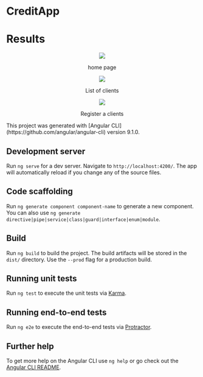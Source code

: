 # CreditApp


# Results

<div align='center'>
    <img  src='https://i.imgur.com/Zz3W3Wq.png'>
    <p>home page</p>
</div>

<div align='center'>
    <img  src='https://i.imgur.com/BdO5rfQ.png'>
    <p>List of clients</p>
</div>

<div align='center'>
    <img  src='https://i.imgur.com/O0ZjiHy.png'>
    <p>Register a clients</p>
</div>
This project was generated with [Angular CLI](https://github.com/angular/angular-cli) version 9.1.0.

## Development server

Run `ng serve` for a dev server. Navigate to `http://localhost:4200/`. The app will automatically reload if you change any of the source files.

## Code scaffolding

Run `ng generate component component-name` to generate a new component. You can also use `ng generate directive|pipe|service|class|guard|interface|enum|module`.

## Build

Run `ng build` to build the project. The build artifacts will be stored in the `dist/` directory. Use the `--prod` flag for a production build.

## Running unit tests

Run `ng test` to execute the unit tests via [Karma](https://karma-runner.github.io).

## Running end-to-end tests

Run `ng e2e` to execute the end-to-end tests via [Protractor](http://www.protractortest.org/).

## Further help

To get more help on the Angular CLI use `ng help` or go check out the [Angular CLI README](https://github.com/angular/angular-cli/blob/master/README.md).